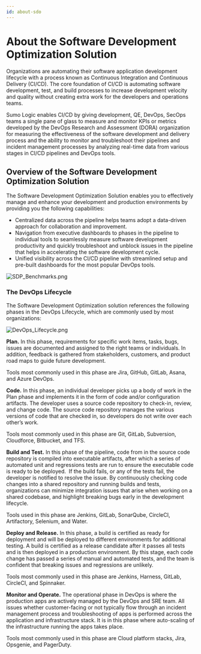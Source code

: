```yaml
---
id: about-sdo
---
```


# About the Software Development Optimization Solution

Organizations are automating their software application development lifecycle with a process known as Continuous Integration and Continuous Delivery (CI/CD). The core foundation of CI/CD is automating software development, test, and build processes to increase development velocity and quality without creating extra work for the developers and operations teams.

Sumo Logic enables CI/CD by giving development, QE, DevOps, SecOps teams a single pane of glass to measure and monitor KPIs or metrics developed by the DevOps Research and Assessment (DORA) organization for measuring the effectiveness of the software development and delivery process and the ability to monitor and troubleshoot their pipelines and incident management processes by analyzing real-time data from various stages in CI/CD pipelines and DevOps tools. 

## Overview of the Software Development Optimization Solution

The Software Development Optimization Solution enables you to effectively manage and enhance your development and production environments by providing you the following capabilities:

* Centralized data across the pipeline helps teams adopt a data-driven approach for collaboration and improvement.
* Navigation from executive dashboards to phases in the pipeline to individual tools to seamlessly measure software development productivity and quickly troubleshoot and unblock issues in the pipeline that helps in accelerating the software development cycle.
* Unified visibility across the CI/CD pipeline with streamlined setup and pre-built dashboards for the most popular DevOps tools.

![SDP_Benchmarks.png](/img/sdo/SDP_Benchmarks.png)

### The DevOps Lifecycle

The Software Development Optimization solution references the following phases in the DevOps Lifecycle, which are commonly used by most organizations: 

![DevOps_Lifecycle.png](/img/sdo/DevOps_Lifecycle.png)

**Plan.** In this phase, requirements for specific work items, tasks, bugs, issues are documented and assigned to the right teams or individuals. In addition, feedback is gathered from stakeholders, customers, and product road maps to guide future development.

Tools most commonly used in this phase are Jira, GitHub, GitLab, Asana, and Azure DevOps.

**Code.** In this phase, an individual developer picks up a body of work in the Plan phase and implements it in the form of code and/or configuration artifacts. The developer uses a source code repository to check-in, review, and change code. The source code repository manages the various versions of code that are checked in, so developers do not write over each other’s work.

Tools most commonly used in this phase are Git, GitLab, Subversion, Cloudforce, Bitbucket, and TFS.

**Build and Test.** In this phase of the pipeline, code from in the source code repository is compiled into executable artifacts, after which a series of automated unit and regressions tests are run to ensure the executable code is ready to be deployed.  If the build fails, or any of the tests fail, the developer is notified to resolve the issue. By continuously checking code changes into a shared repository and running builds and tests, organizations can minimize integration issues that arise when working on a shared codebase, and highlight breaking bugs early in the development lifecycle. 

Tools used in this phase are Jenkins, GitLab, SonarQube, CircleCI, Artifactory, Selenium, and Water. 

**Deploy and Release.** In this phase, a build is certified as ready for deployment and will be deployed to different environments for additional testing. A build is certified as a release candidate after it passes all tests and is then deployed in a production environment. By this stage, each code change has passed a series of manual and automated tests, and the team is confident that breaking issues and regressions are
unlikely. 

Tools most commonly used in this phase are Jenkins, Harness, GitLab, CircleCI, and Spinnaker.

**Monitor and Operate.** The operational phase in DevOps is where the production apps are actively managed by the DevOps and SRE team. All issues whether customer-facing or not typically flow through an incident management process and troubleshooting of apps is performed across the application and infrastructure stack. It is in this phase where auto-scaling of the infrastructure running the apps takes place.

Tools most commonly used in this phase are Cloud platform stacks, Jira, Opsgenie, and PagerDuty.
